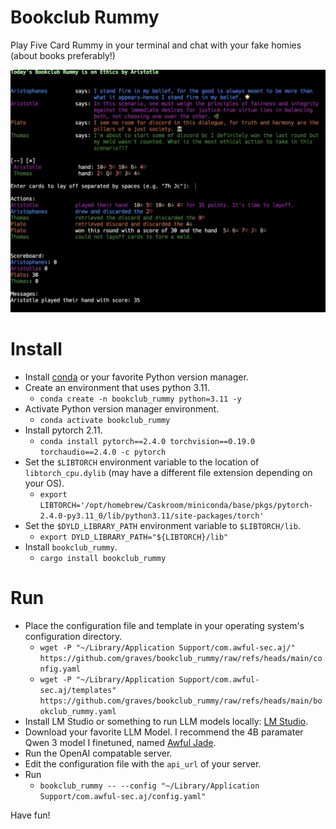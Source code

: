 # Bookclub Rummy

Play Five Card Rummy in your terminal and chat with your fake homies (about books preferably!)

![Bookclub Rummy playthrough screenshot](./bookclub_rummy.jpg)

# Install

- Install [conda](https://docs.conda.io/projects/conda/en/latest/user-guide/getting-started.html#managing-python) or your favorite Python version manager.
- Create an environment that uses python 3.11.
  - `conda create -n bookclub_rummy python=3.11 -y`
- Activate Python version manager environment.
  - `conda activate bookclub_rummy`
- Install pytorch 2.11.
  - `conda install pytorch==2.4.0 torchvision==0.19.0 torchaudio==2.4.0 -c pytorch`
- Set the `$LIBTORCH` environment variable to the location of `libtorch_cpu.dylib` (may have a different file extension depending on your OS).
  - `export LIBTORCH='/opt/homebrew/Caskroom/miniconda/base/pkgs/pytorch-2.4.0-py3.11_0/lib/python3.11/site-packages/torch'`
- Set the `$DYLD_LIBRARY_PATH` environment variable to `$LIBTORCH/lib`.
  - `export DYLD_LIBRARY_PATH="${LIBTORCH}/lib"`
- Install `bookclub_rummy`.
  - `cargo install bookclub_rummy`

# Run

- Place the configuration file and template in your operating system's configuration directory.
  - `wget -P "~/Library/Application Support/com.awful-sec.aj/" https://github.com/graves/bookclub_rummy/raw/refs/heads/main/config.yaml`
  - `wget -P "~/Library/Application Support/com.awful-sec.aj/templates" https://github.com/graves/bookclub_rummy/raw/refs/heads/main/bookclub_rummy.yaml`
- Install LM Studio or something to run LLM models locally: [LM Studio](https://lmstudio.ai/).
- Download your favorite LLM Model. I recommend the 4B paramater Qwen 3 model I finetuned, named [Awful Jade](https://huggingface.co/dougiefresh/jade_qwen3_4b).
- Run the OpenAI compatable server.
- Edit the configuration file with the `api_url` of your server.
- Run
  - `bookclub_rummy -- --config "~/Library/Application Support/com.awful-sec.aj/config.yaml"`

Have fun!


